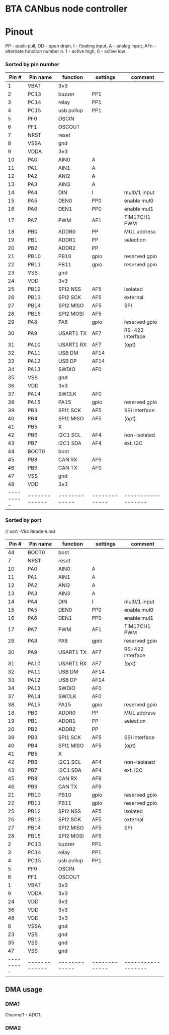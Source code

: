 BTA CANbus node controller
====================================

# Pinout

PP - push-pull, OD - open drain, I - floating input, A - analog input, AFn - alternate function number n.
1 - active high, 0 - active low.
### Sorted by pin number

|**Pin #**|**Pin name** | **function**| **settings**| **comment**      |
|---------|-------------|-------------|-------------|------------------|
|   1     | VBAT        |  3v3        |             |                  |
|   2     | PC13        | buzzer      | PP1         |                  |
|   3     | PC14        | relay       | PP1         |                  |
|   4     | PC15        | usb pullup  | PP1         |                  |
|   5     | PF0         |  OSCIN      |             |                  |
|   6     | PF1         |  OSCOUT     |             |                  |
|   7     | NRST        |  reset      |             |                  |
|   8     | VSSA        |  gnd        |             |                  |
|   9     | VDDA        |  3v3        |             |                  |
|  10     | PA0         | AIN0        | A           |                  |
|  11     | PA1         | AIN1        | A           |                  |
|  12     | PA2         | ANI2        | A           |                  |
|  13     | PA3         | AIN3        | A           |                  |
|  14     | PA4         | DIN         | I           | mul0/1 input     |
|  15     | PA5         | DEN0        | PP0         | enable mul0      |
|  16     | PA6         | DEN1        | PP0         | enable mul1      |
|  17     | PA7         | PWM         | AF1         | TIM17CH1 PWM     |
|  18     | PB0         | ADDR0       | PP          | MUL address      |
|  19     | PB1         | ADDR1       | PP          |     selection    |
|  20     | PB2         | ADDR2       | PP          |                  |
|  21     | PB10        | PB10        | gpio        | reserved gpio    |
|  22     | PB11        | PB11        | gpio        | reserved gpio    |
|  23     | VSS         |  gnd        |             |                  |
|  24     | VDD         |  3v3        |             |                  |
|  25     | PB12        | SPI2 NSS    | AF5         | isolated         |
|  26     | PB13        | SPI2 SCK    | AF5         |   external       |
|  27     | PB14        | SPI2 MISO   | AF5         |   SPI            |
|  28     | PB15        | SPI2 MOSI   | AF5         |                  |
|  29     | PA8         | PA8         | gpio        | reserved gpio    |
|  30     | PA9         | USART1 TX   | AF7         | RS-422 interface |
|  31     | PA10        | USART1 RX   | AF7         |     (opt)        |
|  32     | PA11        | USB DM      | AF14        |                  |
|  33     | PA12        | USB DP      | AF14        |                  |
|  34     | PA13        |  SWDIO      | AF0         |                  |
|  35     | VSS         |  gnd        |             |                  |
|  36     | VDD         |  3v3        |             |                  |
|  37     | PA14        |  SWCLK      | AF0         |                  |
|  38     | PA15        | PA15        | gpio        | reserved gpio    |
|  39     | PB3         | SPI1 SCK    | AF5         | SSI interface    |
|  40     | PB4         | SPI1 MISO   | AF5         |    (opt)         |
|  41     | PB5         |     X       |             |                  |
|  42     | PB6         | I2C1 SCL    | AF4         | non-isolated     |
|  43     | PB7         | I2C1 SDA    | AF4         |     ext. I2C     |
|  44     | BOOT0       |  boot       |             |                  |
|  45     | PB8         | CAN RX      | AF9         |                  |
|  46     | PB9         | CAN TX      | AF9         |                  |
|  47     | VSS         |  gnd        |             |                  |
|  48     | VDD         |  3v3        |             |                  |
|---------|-------------|-------------|-------------|------------------|


### Sorted by port
// sort -Vk4 Readme.md 

|**Pin #**|**Pin name** | **function**| **settings**| **comment**      |
|---------|-------------|-------------|-------------|------------------|
|  44     | BOOT0       |  boot       |             |                  |
|   7     | NRST        |  reset      |             |                  |
|  10     | PA0         | AIN0        | A           |                  |
|  11     | PA1         | AIN1        | A           |                  |
|  12     | PA2         | ANI2        | A           |                  |
|  13     | PA3         | AIN3        | A           |                  |
|  14     | PA4         | DIN         | I           | mul0/1 input     |
|  15     | PA5         | DEN0        | PP0         | enable mul0      |
|  16     | PA6         | DEN1        | PP0         | enable mul1      |
|  17     | PA7         | PWM         | AF1         | TIM17CH1 PWM     |
|  29     | PA8         | PA8         | gpio        | reserved gpio    |
|  30     | PA9         | USART1 TX   | AF7         | RS-422 interface |
|  31     | PA10        | USART1 RX   | AF7         |     (opt)        |
|  32     | PA11        | USB DM      | AF14        |                  |
|  33     | PA12        | USB DP      | AF14        |                  |
|  34     | PA13        |  SWDIO      | AF0         |                  |
|  37     | PA14        |  SWCLK      | AF0         |                  |
|  38     | PA15        | PA15        | gpio        | reserved gpio    |
|  18     | PB0         | ADDR0       | PP          | MUL address      |
|  19     | PB1         | ADDR1       | PP          |     selection    |
|  20     | PB2         | ADDR2       | PP          |                  |
|  39     | PB3         | SPI1 SCK    | AF5         | SSI interface    |
|  40     | PB4         | SPI1 MISO   | AF5         |    (opt)         |
|  41     | PB5         |     X       |             |                  |
|  42     | PB6         | I2C1 SCL    | AF4         | non-isolated     |
|  43     | PB7         | I2C1 SDA    | AF4         |     ext. I2C     |
|  45     | PB8         | CAN RX      | AF9         |                  |
|  46     | PB9         | CAN TX      | AF9         |                  |
|  21     | PB10        | PB10        | gpio        | reserved gpio    |
|  22     | PB11        | PB11        | gpio        | reserved gpio    |
|  25     | PB12        | SPI2 NSS    | AF5         | isolated         |
|  26     | PB13        | SPI2 SCK    | AF5         |   external       |
|  27     | PB14        | SPI2 MISO   | AF5         |   SPI            |
|  28     | PB15        | SPI2 MOSI   | AF5         |                  |
|   2     | PC13        | buzzer      | PP1         |                  |
|   3     | PC14        | relay       | PP1         |                  |
|   4     | PC15        | usb pullup  | PP1         |                  |
|   5     | PF0         |  OSCIN      |             |                  |
|   6     | PF1         |  OSCOUT     |             |                  |
|   1     | VBAT        |  3v3        |             |                  |
|   9     | VDDA        |  3v3        |             |                  |
|  24     | VDD         |  3v3        |             |                  |
|  36     | VDD         |  3v3        |             |                  |
|  48     | VDD         |  3v3        |             |                  |
|   8     | VSSA        |  gnd        |             |                  |
|  23     | VSS         |  gnd        |             |                  |
|  35     | VSS         |  gnd        |             |                  |
|  47     | VSS         |  gnd        |             |                  |
|---------|-------------|-------------|-------------|------------------|

## DMA usage
### DMA1

Channel1 - ADC1.

### DMA2

